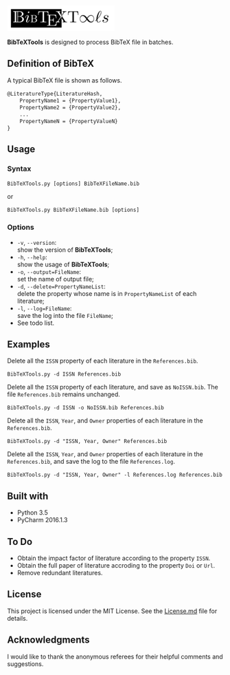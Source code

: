 <img src = "./Logo/Logo.png" width = 250pt />

**BibTeXTools** is designed to process BibTeX file in batches.

## Definition of BibTeX
A typical BibTeX file is shown as follows.

    @LiteratureType{LiteratureHash,
        PropertyName1 = {PropertyValue1},
        PropertyName2 = {PropertyValue2},
        ...
        PropertyNameN = {PropertyValueN}
    }

## Usage
### Syntax

    BibTeXTools.py [options] BibTeXFileName.bib
or

    BibTeXTools.py BibTeXFileName.bib [options]

### Options
* `-v`, `--version`:<br> show the version of **BibTeXTools**;
* `-h`, `--help`:<br> show the usage of **BibTeXTools**;
* `-o`, `--output=FileName`:<br> set the name of output file;
* `-d`, `--delete=PropertyNameList`:<br> delete the property whose name is in `PropertyNameList` of each literature;
* `-l`, `--log=FileName`:<br> save the log into the file `FileName`;
* See todo list.

## Examples
Delete all the `ISSN` property of each literature in the `References.bib`.

    BibTeXTools.py -d ISSN References.bib

Delete all the `ISSN` property of each literature, and save as `NoISSN.bib`. The file `References.bib` remains unchanged.

    BibTeXTools.py -d ISSN -o NoISSN.bib References.bib

Delete all the `ISSN`, `Year`, and `Owner` properties of each literature in the `References.bib`.

    BibTeXTools.py -d "ISSN, Year, Owner" References.bib

Delete all the `ISSN`, `Year`, and `Owner` properties of each literature in the `References.bib`, and save the log to the file `References.log`.

    BibTeXTools.py -d "ISSN, Year, Owner" -l References.log References.bib

## Built with

* Python 3.5
* PyCharm 2016.1.3

## To Do
* Obtain the impact factor of literature according to the property `ISSN`.
* Obtain the full paper of literature accroding to the property `Doi` or `Url`.
* Remove redundant literatures.

## License

This project is licensed under the MIT License. See the [License.md](License.md) file for details.

## Acknowledgments
I would like to thank the anonymous referees for their helpful comments and suggestions.